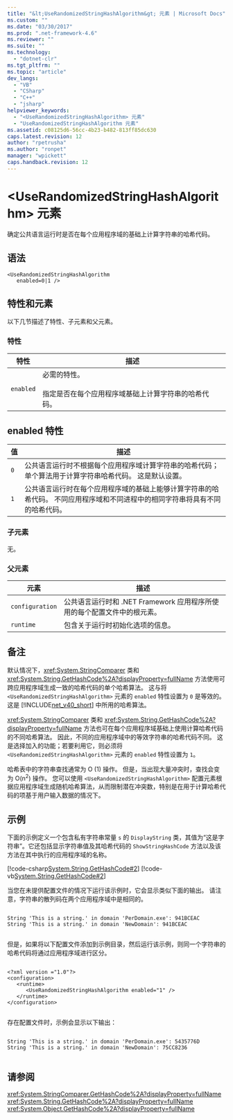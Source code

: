 ```yaml
---
title: "&lt;UseRandomizedStringHashAlgorithm&gt; 元素 | Microsoft Docs"
ms.custom: ""
ms.date: "03/30/2017"
ms.prod: ".net-framework-4.6"
ms.reviewer: ""
ms.suite: ""
ms.technology: 
  - "dotnet-clr"
ms.tgt_pltfrm: ""
ms.topic: "article"
dev_langs: 
  - "VB"
  - "CSharp"
  - "C++"
  - "jsharp"
helpviewer_keywords: 
  - "<UseRandomizedStringHashAlgorithm> 元素"
  - "UseRandomizedStringHashAlgorithm 元素"
ms.assetid: c08125d6-56cc-4b23-b482-813ff85dc630
caps.latest.revision: 12
author: "rpetrusha"
ms.author: "ronpet"
manager: "wpickett"
caps.handback.revision: 12
---
```

# &lt;UseRandomizedStringHashAlgorithm&gt; 元素
确定公共语言运行时是否在每个应用程序域的基础上计算字符串的哈希代码。  
  
## 语法  
  
```  
<UseRandomizedStringHashAlgorithm   
   enabled=0|1 />  
```  
  
## 特性和元素  
 以下几节描述了特性、子元素和父元素。  
  
### 特性  
  
|特性|描述|  
|--------|--------|  
|`enabled`|必需的特性。<br /><br /> 指定是否在每个应用程序域基础上计算字符串的哈希代码。|  
  
## enabled 特性  
  
|值|描述|  
|-------|--------|  
|`0`|公共语言运行时不根据每个应用程序域计算字符串的哈希代码；单个算法用于计算字符串哈希代码。  这是默认设置。|  
|`1`|公共语言运行时在每个应用程序域的基础上能够计算字符串的哈希代码。  不同应用程序域和不同进程中的相同字符串将具有不同的哈希代码。|  
  
### 子元素  
 无。  
  
### 父元素  
  
|元素|描述|  
|--------|--------|  
|`configuration`|公共语言运行时和 .NET Framework 应用程序所使用的每个配置文件中的根元素。|  
|`runtime`|包含关于运行时初始化选项的信息。|  
  
## 备注  
 默认情况下，<xref:System.StringComparer> 类和 <xref:System.String.GetHashCode%2A?displayProperty=fullName> 方法使用可跨应用程序域生成一致的哈希代码的单个哈希算法。  这与将 `<UseRandomizedStringHashAlgorithm>` 元素的 `enabled` 特性设置为 `0` 是等效的。  这是 [!INCLUDE[net_v40_short](../../../../../includes/net-v40-short-md.md)] 中所用的哈希算法。  
  
 <xref:System.StringComparer> 类和 <xref:System.String.GetHashCode%2A?displayProperty=fullName> 方法也可在每个应用程序域基础上使用计算哈希代码的不同哈希算法。  因此，不同的应用程序域中的等效字符串的哈希代码不同。  这是选择加入的功能；若要利用它，则必须将 `<UseRandomizedStringHashAlgorithm>` 元素的 `enabled` 特性设置为 `1`。  
  
 哈希表中的字符串查找通常为 O \(1\) 操作。  但是，当出现大量冲突时，查找会变为 O\(n<sup>2</sup>\) 操作。  您可以使用 `<UseRandomizedStringHashAlgorithm>` 配置元素根据应用程序域生成随机哈希算法，从而限制潜在冲突数，特别是在用于计算哈希代码的项基于用户输入数据的情况下。  
  
## 示例  
 下面的示例定义一个包含私有字符串常量 `s` 的 `DisplayString` 类，其值为“这是字符串”。它还包括显示字符串值及其哈希代码的 `ShowStringHashCode` 方法以及该方法在其中执行的应用程序域的名称。  
  
 [!code-csharp[System.String.GetHashCode#2](../../../../../samples/snippets/csharp/VS_Snippets_CLR_System/system.String.GetHashCode/CS/perdomain.cs#2)]
 [!code-vb[System.String.GetHashCode#2](../../../../../samples/snippets/visualbasic/VS_Snippets_CLR_System/system.String.GetHashCode/VB/perdomain.vb#2)]  
  
 当您在未提供配置文件的情况下运行该示例时，它会显示类似下面的输出。  请注意，字符串的散列码在两个应用程序域中是相同的。  
  
```  
  
String 'This is a string.' in domain 'PerDomain.exe': 941BCEAC  
String 'This is a string.' in domain 'NewDomain': 941BCEAC  
  
```  
  
 但是，如果将以下配置文件添加到示例目录，然后运行该示例，则同一个字符串的哈希代码将通过应用程序域进行区分。  
  
```  
  
<?xml version ="1.0"?>  
<configuration>  
   <runtime>  
      <UseRandomizedStringHashAlgorithm enabled="1" />  
   </runtime>  
</configuration>  
  
```  
  
 存在配置文件时，示例会显示以下输出：  
  
```  
  
String 'This is a string.' in domain 'PerDomain.exe': 5435776D  
String 'This is a string.' in domain 'NewDomain': 75CC8236  
  
```  
  
## 请参阅  
 <xref:System.StringComparer.GetHashCode%2A?displayProperty=fullName>   
 <xref:System.String.GetHashCode%2A?displayProperty=fullName>   
 <xref:System.Object.GetHashCode%2A?displayProperty=fullName>